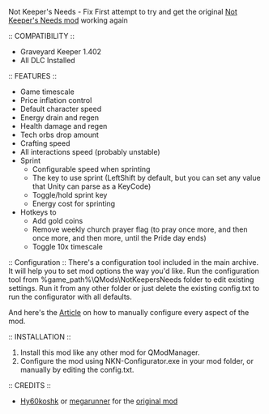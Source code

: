 Not Keeper's Needs - Fix 
First attempt to try and get the original [Not Keeper's Needs mod](https://github.com/Hy60koshk/GraveKeeper-NotKeepersNeeds) working again

:: COMPATIBILITY ::
* Graveyard Keeper 1.402
* All DLC Installed

:: FEATURES ::
* Game timescale
* Price inflation control
* Default character speed
* Energy drain and regen
* Health damage and regen
* Tech orbs drop amount
* Crafting speed
* All interactions speed (probably unstable)
* Sprint
    * Configurable speed when sprinting
    * The key to use sprint (LeftShift by default, but you can set any value that Unity can parse as a KeyCode)
    * Toggle/hold sprint key
    * Energy cost for sprinting
* Hotkeys to
    * Add gold coins
    * Remove weekly church prayer flag (to pray once more, and then once more, and then more, until the Pride day ends)
    * Toggle 10x timescale

:: Configuration ::
There's a configuration tool included in the main archive. It will help you to set mod options the way you'd like.
Run the configuration tool from %game_path%\QMods\NotKeepersNeeds folder to edit existing settings.
Run it from any other folder or just delete the existing config.txt to run the configurator with all defaults.

And here's the [Article](https://www.nexusmods.com/graveyardkeeper/articles/2) on how to manually configure every aspect of the mod.

:: INSTALLATION ::
1. Install this mod like any other mod for QModManager.
2. Configure the mod using NKN-Configurator.exe in your mod folder, or manually by editing the config.txt.

::  CREDITS ::
* [Hy60koshk](https://github.com/Hy60koshk) or [megarunner](https://www.nexusmods.com/graveyardkeeper/users/3662701) for the  [original mod](https://github.com/Hy60koshk/GraveKeeper-NotKeepersNeeds)

